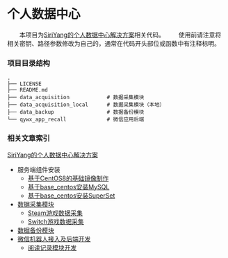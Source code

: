 # 个人数据中心

&emsp;&emsp;本项目为[SiriYang的个人数据中心解决方案](https://blog.siriyang.cn/posts/20221120225346id.html)相关代码。
&emsp;&emsp;使用前请注意将相关密钥、路径参数修改为自己的，通常在代码开头部位或函数中有注释标明。

### 项目目录结构

```
.
├── LICENSE
├── README.md
├── data_acquisition            # 数据采集模块
├── data_acquisition_local      # 数据采集模块（本地）
├── data_backup                 # 数据备份模块
└── qywx_app_recall             # 微信应用后端
```

### 相关文章索引

[SiriYang的个人数据中心解决方案](https://blog.siriyang.cn/posts/20221120225346id.html)
- 服务端组件安装
  - [基于CentOS8的基础镜像制作](https://blog.siriyang.cn/posts/20221121200725id.html)
  - [基于base_centos安装MySQL](https://blog.siriyang.cn/posts/20221121202045id.html)
  - [基于base_centos安装SuperSet](https://blog.siriyang.cn/posts/20221121203223id.html)
- [数据采集模块](https://blog.siriyang.cn/posts/20221130154306id.html)
  - [Steam游戏数据采集](https://blog.siriyang.cn/posts/20230130105406id.html)
  - [Switch游戏数据采集](https://blog.siriyang.cn/posts/20230130130150id.html)
- [数据备份模块](https://blog.siriyang.cn/posts/20221220104953id.html)
- [微信机器人接入及后端开发](https://blog.siriyang.cn/posts/20221130211917id.html)
  - [阅读记录模块开发](https://blog.siriyang.cn/posts/20221201212409id.html)

